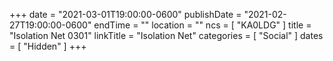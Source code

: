 +++
date = "2021-03-01T19:00:00-0600"
publishDate = "2021-02-27T19:00:00-0600"
endTime = ""
location = ""
ncs = [ "KA0LDG" ]
title = "Isolation Net 0301"
linkTitle = "Isolation Net"
categories = [ "Social" ]
dates = [ "Hidden" ]
+++
